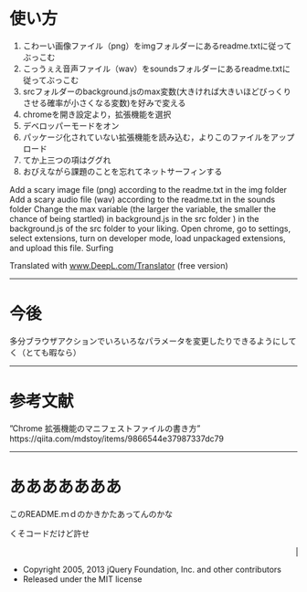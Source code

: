 
<h1>使い方</h1>
<ol>
  <li>こわーい画像ファイル（png）をimgフォルダーにあるreadme.txtに従ってぶっこむ</li>
  <li>こっうぇえ音声ファイル（wav）をsoundsフォルダーにあるreadme.txtに従ってぶっこむ</li>
  <li>srcフォルダーのbackground.jsのmax変数(大きければ大きいほどびっくりさせる確率が小さくなる変数)を好みで変える</li>
  <li>chromeを開き設定より，拡張機能を選択</li>
  <li>デベロッパーモードをオン</li>
  <li>パッケージ化されていない拡張機能を読み込む，よりこのファイルをアップロード</li>
  <li>てか上三つの項はググれ</li>
  <li>おびえながら課題のことを忘れてネットサーフィンする</li>
</ol>
Add a scary image file (png) according to the readme.txt in the img folder Add a scary audio file (wav) according to the readme.txt in the sounds folder Change the max variable (the larger the variable, the smaller the chance of being startled) in background.js in the src folder ) in the background.js of the src folder to your liking. Open chrome, go to settings, select extensions, turn on developer mode, load unpackaged extensions, and upload this file. Surfing

Translated with www.DeepL.com/Translator (free version)
<hr>
<h1>今後</h1>
<p>多分ブラウザアクションでいろいろなパラメータを変更したりできるようにしてく（とても暇なら）</p>
<hr>
<h1>参考文献</h1>
<p>”Chrome 拡張機能のマニフェストファイルの書き方” https://qiita.com/mdstoy/items/9866544e37987337dc79</p>
<hr>
<h1>あああああああ</h1>
<p>このREADME.ｍｄのかきかたあってんのかな</p>
<p>くそコードだけど許せ</p>
<marquee>💩</marquee>

* Copyright 2005, 2013 jQuery Foundation, Inc. and other contributors
* Released under the MIT license
